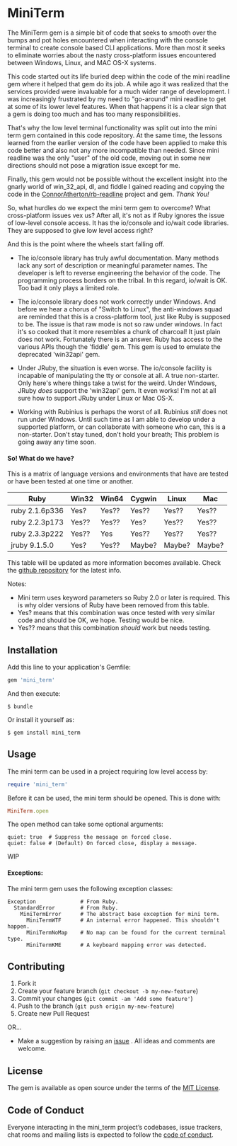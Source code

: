 # MiniTerm

The MiniTerm gem is a simple bit of code that seeks to smooth over the bumps
and pot holes encountered when interacting with the console terminal to create
console based CLI applications. More than most it seeks to eliminate worries
about the nasty cross-platform issues encountered between Windows, Linux, and
MAC OS-X systems.

This code started out its life buried deep within the code of the mini readline
gem where it helped that gem do its job. A while ago it was realized that the
services provided were invaluable for a much wider range of development. I was
increasingly frustrated by my need to "go-around" mini readline to get at some
of its lower level features. When that happens it is a clear sign that a gem is
doing too much and has too many responsibilities.

That's why the low level terminal functionality was split out into the mini
term gem contained in this code repository. At the same time, the lessons
learned from the earlier version of the code have been applied to make this
code better and also not any more incompatible than needed. Since mini readline
was the only "user" of the old code, moving out in some new directions should
not pose a migration issue except for me.

Finally, this gem would not be possible without the excellent insight into the
gnarly world of win_32_api, dl, and fiddle I gained reading and copying the
code in the [ConnorAtherton/rb-readline](https://github.com/ConnorAtherton/rb-readline)
project and gem. *Thank You!*

So, what hurdles do we expect the mini term gem to overcome? What cross-platform
issues vex us? After all, it's not as if Ruby ignores the issue of low-level
console access. It has the io/console and io/wait code libraries. They are
supposed to give low level access right?

And this is the point where the wheels start falling off.

* The io/console library has truly awful documentation. Many methods lack any
sort of description or meaningful parameter names. The developer is left to
reverse engineering the behavior of the code. The programming process borders
on the tribal. In this regard, io/wait is OK. Too bad it only plays a limited
role.

* The io/console library does not work correctly under Windows. And before we
hear a chorus of "Switch to Linux", the anti-windows squad are reminded that
this is a cross-platform tool, just like Ruby is supposed to be. The issue is
that raw mode is not so raw under windows. In fact it's so cooked that it more
resembles a chunk of charcoal! It just plain does not work. Fortunately there
is an answer. Ruby has access to the various APIs though the 'fiddle' gem.
This gem is used to emulate the deprecated 'win32api' gem.

* Under JRuby, the situation is even worse. The io/console facility is
incapable of manipulating the tty or console at all. A true non-starter. Only
here's where things take a twist for the weird. Under Windows, JRuby *does*
support the 'win32api' gem. It even works! I'm not at all sure how to support
JRuby under Linux or Mac OS-X.

* Working with Rubinius is perhaps the worst of all. Rubinius *still* does not
run under Windows. Until such time as I am able to develop under a supported
platform, or can collaborate with someone who can, this is a non-starter. Don't
stay tuned, don't hold your breath; This problem is going away any time soon.

#### So! What do we have?

This is a matrix of language versions and environments that have are tested or
have been tested at one time or another.

Ruby           | Win32   | Win64   | Cygwin  | Linux   | Mac
---------------|---------|---------|---------|---------|---------
ruby 2.1.6p336 | Yes?    | Yes??   | Yes??   | Yes??   | Yes??
ruby 2.2.3p173 | Yes??   | Yes??   | Yes?    | Yes??   | Yes??
ruby 2.3.3p222 | Yes??   | Yes     | Yes??   | Yes??   | Yes??
jruby 9.1.5.0  | Yes?    | Yes??   | Maybe?  | Maybe?  | Maybe?

This table will be updated as more information becomes available. Check the
[github  repository](https://github.com/PeterCamilleri/mini_term) for the
latest info.

Notes:
* Mini term uses keyword parameters so Ruby 2.0 or later is required. This is
why older versions of Ruby have been removed from this table.
* Yes? means that this combination was once tested with very similar code and
should be OK, we hope. Testing would be nice.
* Yes?? means that this combination *should* work but needs testing.

## Installation

Add this line to your application's Gemfile:

```ruby
gem 'mini_term'
```

And then execute:

    $ bundle

Or install it yourself as:

    $ gem install mini_term

## Usage

The mini term can be used in a project requiring low level access by:

```ruby
require 'mini_term'
```

Before it can be used, the mini term should be opened. This is done with:

```ruby
MiniTerm.open
```

The open method can take some optional arguments:

    quiet: true  # Suppress the message on forced close.
    quiet: false # (Default) On forced close, display a message.

WIP

#### Exceptions:

The mini term gem uses the following exception classes:

    Exception              # From Ruby.
      StandardError        # From Ruby.
        MiniTermError      # The abstract base exception for mini term.
          MiniTermWTF      # An internal error happened. This shouldn't happen.
          MiniTermNoMap    # No map can be found for the current terminal type.
          MiniTermKME      # A keyboard mapping error was detected.

## Contributing

1. Fork it
2. Create your feature branch (`git checkout -b my-new-feature`)
3. Commit your changes (`git commit -am 'Add some feature'`)
4. Push to the branch (`git push origin my-new-feature`)
5. Create new Pull Request

OR...

* Make a suggestion by raising an
 [issue](https://github.com/PeterCamilleri/mini_term/issues)
. All ideas and comments are welcome.

## License

The gem is available as open source under the terms of the
[MIT License](./LICENSE.txt).

## Code of Conduct

Everyone interacting in the mini_term project’s codebases, issue trackers,
chat rooms and mailing lists is expected to follow the
[code of conduct](./CODE_OF_CONDUCT.md).
